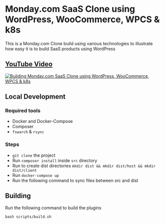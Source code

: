 # Monday.com SaaS Clone using WordPress, WooCommerce, WPCS & k8s

This is a Monday.com Clone build using various technologies to illustrate how easy it is to build SaaS products using
WordPress

## [YouTube Video](http://www.youtube.com/watch?v=hqpPOjLvIig)

[![Building Monday.com SaaS Clone using WordPress, WooCommerce, WPCS & k8s](http://img.youtube.com/vi/hqpPOjLvIig/0.jpg)](http://www.youtube.com/watch?v=xxxxx "Building Monday.com SaaS Clone using WordPress, WooCommerce, WPCS & k8s")

## Local Development

### Required tools

- Docker and Docker-Compose
- Composer
- `fswarch` & `rsync`

### Steps

- `git clone` the project
- Run `composer install` inside `src` directory
- Run to create dist directories  `mkdir dist && mkdir dist/host && mkdir dist/client`
- Run `docker-compose up`
- Run the following command to sync files between src and dist

## Building

Run the following command to build the plugins

```shell
bash scripts/build.sh
```
